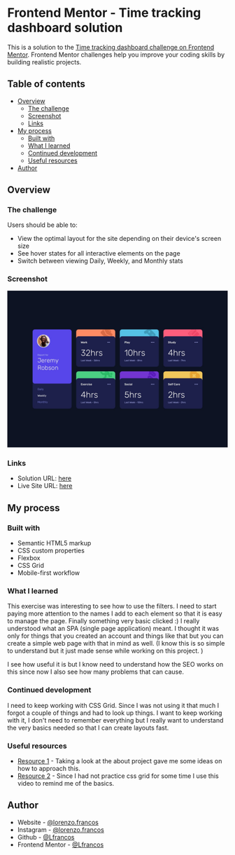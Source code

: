 # Frontend Mentor - Time tracking dashboard solution

This is a solution to the [Time tracking dashboard challenge on Frontend Mentor](https://www.frontendmentor.io/challenges/time-tracking-dashboard-UIQ7167Jw). Frontend Mentor challenges help you improve your coding skills by building realistic projects.

## Table of contents

- [Overview](#overview)
  - [The challenge](#the-challenge)
  - [Screenshot](#screenshot)
  - [Links](#links)
- [My process](#my-process)
  - [Built with](#built-with)
  - [What I learned](#what-i-learned)
  - [Continued development](#continued-development)
  - [Useful resources](#useful-resources)
- [Author](#author)


## Overview

### The challenge

Users should be able to:

- View the optimal layout for the site depending on their device's screen size
- See hover states for all interactive elements on the page
- Switch between viewing Daily, Weekly, and Monthly stats

### Screenshot

![](./design/desktop-design.jpg)


### Links

- Solution URL: [here](https://github.com/Lfrancos/time-tracking-dashboard-main)
- Live Site URL: [here](https://lfrancos.github.io/time-tracking-dashboard-main/)

## My process

### Built with

- Semantic HTML5 markup
- CSS custom properties
- Flexbox
- CSS Grid
- Mobile-first workflow

### What I learned

This exercise was interesting to see how to use the filters. I need to start paying more attention to the names I add to each element so that it is easy to manage the page.
Finally something very basic clicked :) I really understood what an SPA (single page application) meant. I thought it was only for things that you created an account and things like that but you can create a simple web page with that in mind as well. (I know this is so simple to understand but it just made sense while working on this project. )

I see how useful it is but I know need to understand how the SEO works on this since now I also see how many problems that can cause.

### Continued development

I need to keep working with CSS Grid. Since I was not using it that much I forgot a couple of things and had to look up things. I want to keep working with it, I don't need to remember everything but I really want to understand the very basics needed so that I can create layouts fast.

### Useful resources

- [Resource 1](https://www.youtube.com/watch?v=3PHXvlpOkf4&t=1667s) - Taking a look at the about project gave me some ideas on how to approach this.
- [Resource 2](https://www.youtube.com/watch?v=9zBsdzdE4sM) - Since I had not practice css grid for some time I use this video to remind me of the basics.

## Author

- Website - [@lorenzo.francos](https://www.lorenzofrancos.com)
- Instagram - [@lorenzo.francos](https://www.instagram.com/lorenzo.francos/?hl=en)
- Github - [@Lfrancos](https://github.com/Lfrancos)
- Frontend Mentor - [@Lfrancos](https://www.frontendmentor.io/profile/Lfrancos)